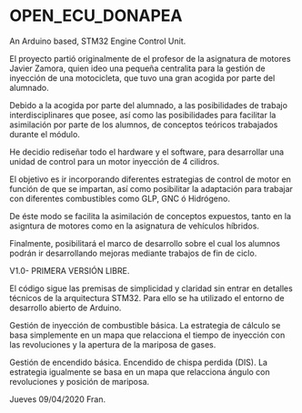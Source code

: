 # OPEN_ECU_DONAPEA
An Arduino based, STM32 Engine Control Unit. 

El proyecto partió originalmente de el profesor de la asignatura de motores Javier Zamora, quien ideo una pequeña centralita 
para la gestión de inyección de una motocicleta, que tuvo una gran acogida por parte del alumnado.

Debido a la acogida por parte del alumnado, a las posibilidades de trabajo interdisciplinares que posee, así como 
las posibilidades para facilitar la asimilación por parte de los alumnos, de conceptos teóricos trabajados durante el módulo.

He decidio rediseñar todo el hardware y el software, para desarrollar una unidad de control para un motor inyección de 4 cilidros.

El objetivo es ir incorporando diferentes estrategias de control de motor en función de que se impartan, así como posibilitar 
la adaptación para trabajar con diferentes combustibles como GLP, GNC ó Hidrógeno. 

De éste modo se facilita la asimilación de conceptos expuestos, tanto en la asigntura de motores como en la asignatura de vehículos 
híbridos.

Finalmente, posibilitará el marco de desarrollo sobre el cual los alumnos podrán ir desarrollando mejoras mediante trabajos de fin de
ciclo.

V1.0- PRIMERA VERSIÓN LIBRE.

El código sigue las premisas de simplicidad y claridad sin entrar en detalles técnicos de la arquitectura STM32. 
Para ello se ha utilizado el entorno de desarrollo abierto de Arduino.

Gestión de inyección de combustible básica. La estrategia de cálculo se basa simplemente en un mapa que relacciona el tiempo de inyección con las revoluciones y la apertura de la mariposa de gases.

Gestión de encendido básica. Encendido de chispa perdida (DIS). La estrategia igualmente se basa en un mapa que relacciona ángulo con 
revoluciones y posición de mariposa.


Jueves 09/04/2020
Fran.
